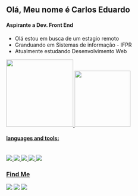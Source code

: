 <h2> Olá, Meu nome é Carlos Eduardo</h2>
<h4> Aspirante a Dev. Front End </h4>

<ul>
 <li> Olá estou em busca de um estagio remoto</li>
 <li> Granduando em Sistemas de informação - IFPR </li>
 <li> Atualmente estudando Desenvolvimento Web </li>
</ul>

<div>
  <a href="https://github.com/Carlosc4rvalho">
  <img height="180em" src="https://github-readme-stats.vercel.app/api?username=CarlosC4rvalho&show_icons=true&theme=dracula&include_all_commits=true&count_private=true"/>
  <img height="150em" src="https://github-readme-stats.vercel.app/api/top-langs/?username=CarlosC4rvalho&layout=compact&langs_count=7&theme=dracula"/>
</div>

<h4> languages and tools: </h4>

<div style="display: inline_block"><br>
  <img src="https://img.icons8.com/color/60/000000/html-5--v1.png"/>
  <img src="https://img.icons8.com/color/60/000000/css3.png"/>
  <img src="https://img.icons8.com/color/60/000000/javascript--v1.png"/>
  <img src="https://img.icons8.com/fluency/60/000000/visual-studio-code-2019.png"/>
  <img src="https://img.icons8.com/ios-glyphs/60/000000/github.png"/>
</div>

  <h3>Find Me</h3>

<div>
  <a href="https://instagram.com/carlos_c4rvalho" target="_blank"><img src="https://img.icons8.com/color/60/000000/instagram-new--v1.png" target="_blank"></a>
  <a href="https://www.linkedin.com/in/carloscarvalho" target="_blank"><img src="https://img.icons8.com/fluency/60/000000/linkedin-circled.png" target="_blank"></a> 
  <a href = "mailto:contatoccarvalhodasilva777@gmail.com"><img src="https://img.icons8.com/color-glass/60/000000/gmail.png" target="_blank"></a>
</div>
